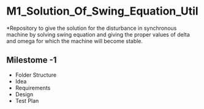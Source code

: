 # M1_Solution_Of_Swing_Equation_Util
*Repository to give the solution for the disturbance in synchronous machine by solving swing equation and giving the proper values of delta and omega for which the machine will become stable.

## Milestome -1
* Folder Structure
* Idea
* Requirements
* Design
* Test Plan